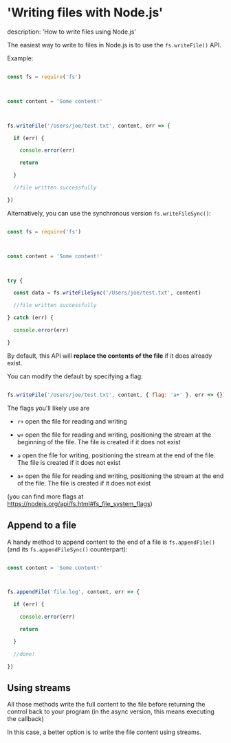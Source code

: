 





# 'Writing files with Node.js'

description: 'How to write files using Node.js'





The easiest way to write to files in Node.js is to use the `fs.writeFile()` API.



Example:



```js

const fs = require('fs')



const content = 'Some content!'



fs.writeFile('/Users/joe/test.txt', content, err => {

  if (err) {

    console.error(err)

    return

  }

  //file written successfully

})

```



Alternatively, you can use the synchronous version `fs.writeFileSync()`:



```js

const fs = require('fs')



const content = 'Some content!'



try {

  const data = fs.writeFileSync('/Users/joe/test.txt', content)

  //file written successfully

} catch (err) {

  console.error(err)

}

```



By default, this API will **replace the contents of the file** if it does already exist.



You can modify the default by specifying a flag:



```js

fs.writeFile('/Users/joe/test.txt', content, { flag: 'a+' }, err => {})

```



The flags you'll likely use are



* `r+` open the file for reading and writing

* `w+` open the file for reading and writing, positioning the stream at the beginning of the file. The file is created if it does not exist

* `a` open the file for writing, positioning the stream at the end of the file. The file is created if it does not exist

* `a+` open the file for reading and writing, positioning the stream at the end of the file. The file is created if it does not exist



(you can find more flags at <https://nodejs.org/api/fs.html#fs_file_system_flags>)



## Append to a file



A handy method to append content to the end of a file is `fs.appendFile()` (and its `fs.appendFileSync()` counterpart):



```js

const content = 'Some content!'



fs.appendFile('file.log', content, err => {

  if (err) {

    console.error(err)

    return

  }

  //done!

})

```



## Using streams



All those methods write the full content to the file before returning the control back to your program (in the async version, this means executing the callback)



In this case, a better option is to write the file content using streams.

